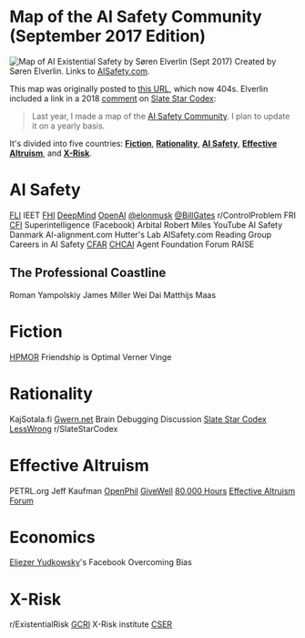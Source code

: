 # Map of the AI Safety Community (September 2017 Edition)

![Map of AI Existential Safety by Søren Elverlin (Sept 2017)](../images/maps/2017/map_2017_full.jpg)
Created by Søren Elverlin. Links to [AISafety.com](https://www.aisafety.com).

This map was originally posted to [this URL](https://www.aisafety.com/2017/09/26/map-ai-safety-community), which now 404s. Elverlin included a link in a 2018 [comment](https://slatestarcodex.com/2018/07/19/sentimental-cartography/#comment-650311) on [Slate Star Codex](Scott%20Alexander.md):
> Last year, I made a map of the [AI Safety Community](https://aisafety.com/2017/09/26/map-ai-safety-community/). I plan to update it on a yearly basis.

It's divided into five countries: **[Fiction](#Fiction)**, **[Rationality](#Rationality)**, **[AI Safety](#AI%20Safety)**, **[Effective Altruism](#Effective%20Altruism)**, and **[X-Risk](#X-Risk)**.

# AI Safety

[FLI](pages/FLI.md)
IEET
[FHI](pages/FHI.md)
[DeepMind](pages/DeepMind.md)
[OpenAI](pages/OpenAI.md)
[@elonmusk](pages/@elonmusk.md)
[@BillGates](Bill%20Gates.md)
r/ControlProblem
FRI
[CFI](pages/Leverhulme%20CFI.md)
Superintelligence (Facebook)
Arbital
Robert Miles YouTube
AI Safety Danmark
AI-alignment.com
Hutter's Lab
AISafety.com Reading Group
Careers in AI Safety
[CFAR](pages/CFAR.md)
[CHCAI](pages/CHAI.md)
Agent Foundation Forum
RAISE
## The Professional Coastline

Roman Yampolskiy
James Miller
Wei Dai
Matthijs Maas
# Fiction

[HPMOR](pages/HPMOR.md)
Friendship is Optimal
Verner Vinge
# Rationality

KajSotala.fi
[Gwern.net](pages/Gwern.md)
Brain Debugging Discussion
[Slate Star Codex](pages/Astral%20Codex%20Ten.md)
[LessWrong](pages/LessWrong.md)
r/SlateStarCodex
# Effective Altruism

PETRL.org
Jeff Kaufman
[OpenPhil](pages/Open%20Philanthropy.md)
[GiveWell](pages/GiveWell.md)
[80,000 Hours](pages/80,000%20Hours.md)
[Effective Altruism Forum](pages/EA%20Forum.md)
# Economics

[Eliezer Yudkowsky](pages/Eliezer%20Yudkowsky.md)'s Facebook
Overcoming Bias
# X-Risk

r/ExistentialRisk
[GCRI](pages/GCRI.md)
X-Risk institute
[CSER](pages/CSER.md)